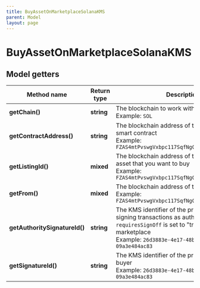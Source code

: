 ```yaml
---
title: BuyAssetOnMarketplaceSolanaKMS
parent: Model
layout: page
---
```


# BuyAssetOnMarketplaceSolanaKMS

## Model getters

Method name | Return type | Description | Notes
------------ | ------------- | ------------- | -------------
**getChain()** | **string** | The blockchain to work with <br>Example: `SOL` |
**getContractAddress()** | **string** | The blockchain address of the marketplace smart contract <br>Example: `FZAS4mtPvswgVxbpc117SqfNgCDLTCtk5CoeAtt58FWU` |
**getListingId()** | **mixed** | The blockchain address of the listing with the asset that you want to buy <br>Example: `FZAS4mtPvswgVxbpc117SqfNgCDLTCtk5CoeAtt58FWU` |
**getFrom()** | **mixed** | The blockchain address of the buyer <br>Example: `FZAS4mtPvswgVxbpc117SqfNgCDLTCtk5CoeAtt58FWU` |
**getAuthoritySignatureId()** | **string** | The KMS identifier of the private key used for signing transactions as authority; required if <code>requiresSignOff</code> is set to "true" for the marketplace <br>Example: `26d3883e-4e17-48b3-a0ee-09a3e484ac83` | [optional]
**getSignatureId()** | **string** | The KMS identifier of the private key of the buyer <br>Example: `26d3883e-4e17-48b3-a0ee-09a3e484ac83` |

